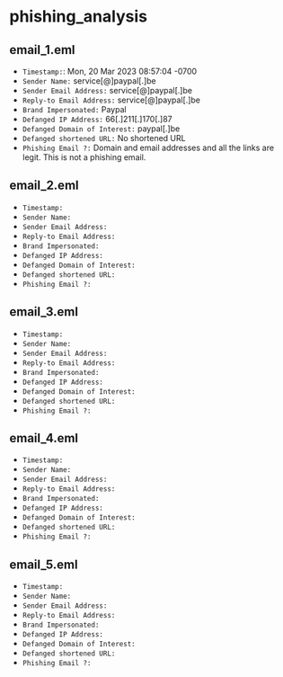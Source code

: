 # phishing_analysis
## email_1.eml

- `Timestamp:`:
Mon, 20 Mar 2023 08:57:04 -0700
- `Sender Name:`
service[@]paypal[.]be
- `Sender Email Address:`
service[@]paypal[.]be
- `Reply-to Email Address:`
service[@]paypal[.]be
- `Brand Impersonated:`
Paypal
- `Defanged IP Address:`
66[.]211[.]170[.]87
- `Defanged Domain of Interest:`
paypal[.]be
- `Defanged shortened URL:`
No shortened URL
- `Phishing Email ?:`
Domain and email addresses and all the links are legit.
This is not a phishing email.

## email_2.eml
- `Timestamp:`
- `Sender Name:`
- `Sender Email Address:`
- `Reply-to Email Address:`
- `Brand Impersonated:`
- `Defanged IP Address:`
- `Defanged Domain of Interest:`
- `Defanged shortened URL:`
- `Phishing Email ?:`

## email_3.eml
- `Timestamp:`
- `Sender Name:`
- `Sender Email Address:`
- `Reply-to Email Address:`
- `Brand Impersonated:`
- `Defanged IP Address:`
- `Defanged Domain of Interest:`
- `Defanged shortened URL:`
- `Phishing Email ?:`

## email_4.eml
- `Timestamp:`
- `Sender Name:`
- `Sender Email Address:`
- `Reply-to Email Address:`
- `Brand Impersonated:`
- `Defanged IP Address:`
- `Defanged Domain of Interest:`
- `Defanged shortened URL:`
- `Phishing Email ?:`

## email_5.eml
- `Timestamp:`
- `Sender Name:`
- `Sender Email Address:`
- `Reply-to Email Address:`
- `Brand Impersonated:`
- `Defanged IP Address:`
- `Defanged Domain of Interest:`
- `Defanged shortened URL:`
- `Phishing Email ?:`

